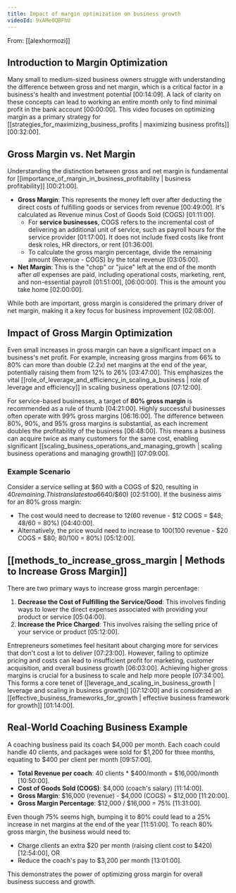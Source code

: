 ```yaml
---
title: Impact of margin optimization on business growth
videoId: 9xAMe0QBFhU
---
```


From: [[alexhormozi]] <br/> 

## Introduction to Margin Optimization

Many small to medium-sized business owners struggle with understanding the difference between gross and net margin, which is a critical factor in a business's health and investment potential <a class="yt-timestamp" data-t="00:14:09">[00:14:09]</a>. A lack of clarity on these concepts can lead to working an entire month only to find minimal profit in the bank account <a class="yt-timestamp" data-t="00:00:00">[00:00:00]</a>. This video focuses on optimizing margin as a primary strategy for [[strategies_for_maximizing_business_profits | maximizing business profits]] <a class="yt-timestamp" data-t="00:32:00">[00:32:00]</a>.

## Gross Margin vs. Net Margin

Understanding the distinction between gross and net margin is fundamental for [[importance_of_margin_in_business_profitability | business profitability]] <a class="yt-timestamp" data-t="00:21:00">[00:21:00]</a>.

*   **Gross Margin**: This represents the money left over after deducting the direct costs of fulfilling goods or services from revenue <a class="yt-timestamp" data-t="00:49:00">[00:49:00]</a>. It's calculated as Revenue minus Cost of Goods Sold (COGS) <a class="yt-timestamp" data-t="01:11:00">[01:11:00]</a>.
    *   For **service businesses**, COGS refers to the incremental cost of delivering an additional unit of service, such as payroll hours for the service provider <a class="yt-timestamp" data-t="01:17:00">[01:17:00]</a>. It does not include fixed costs like front desk roles, HR directors, or rent <a class="yt-timestamp" data-t="01:36:00">[01:36:00]</a>.
    *   To calculate the gross margin percentage, divide the remaining amount (Revenue - COGS) by the total revenue <a class="yt-timestamp" data-t="03:05:00">[03:05:00]</a>.
*   **Net Margin**: This is the "chop" or "juice" left at the end of the month after *all* expenses are paid, including operational costs, marketing, rent, and non-essential payroll <a class="yt-timestamp" data-t="01:51:00">[01:51:00]</a>, <a class="yt-timestamp" data-t="06:00:00">[06:00:00]</a>. This is the amount you take home <a class="yt-timestamp" data-t="02:00:00">[02:00:00]</a>.

While both are important, gross margin is considered the primary driver of net margin, making it a key focus for business improvement <a class="yt-timestamp" data-t="02:08:00">[02:08:00]</a>.

## Impact of Gross Margin Optimization

Even small increases in gross margin can have a significant impact on a business's net profit. For example, increasing gross margins from 66% to 80% can more than double (2.2x) net margins at the end of the year, potentially raising them from 12% to 26% <a class="yt-timestamp" data-t="03:47:00">[03:47:00]</a>. This emphasizes the vital [[role_of_leverage_and_efficiency_in_scaling_a_business | role of leverage and efficiency]] in scaling business operations <a class="yt-timestamp" data-t="07:12:00">[07:12:00]</a>.

For service-based businesses, a target of **80% gross margin** is recommended as a rule of thumb <a class="yt-timestamp" data-t="04:21:00">[04:21:00]</a>. Highly successful businesses often operate with 99% gross margins <a class="yt-timestamp" data-t="06:16:00">[06:16:00]</a>. The difference between 80%, 90%, and 95% gross margins is substantial, as each increment doubles the profitability of the business <a class="yt-timestamp" data-t="06:48:00">[06:48:00]</a>. This means a business can acquire twice as many customers for the same cost, enabling significant [[scaling_business_operations_and_managing_growth | scaling business operations and managing growth]] <a class="yt-timestamp" data-t="07:09:00">[07:09:00]</a>.

### Example Scenario

Consider a service selling at $60 with a COGS of $20, resulting in $40 remaining. This translates to a 66% gross margin ($40/$60) <a class="yt-timestamp" data-t="02:51:00">[02:51:00]</a>. If the business aims for an 80% gross margin:
*   The cost would need to decrease to $12 ($60 revenue - $12 COGS = $48; $48/$60 = 80%) <a class="yt-timestamp" data-t="04:40:00">[04:40:00]</a>.
*   Alternatively, the price would need to increase to $100 ($100 revenue - $20 COGS = $80; $80/$100 = 80%) <a class="yt-timestamp" data-t="05:12:00">[05:12:00]</a>.

## [[methods_to_increase_gross_margin | Methods to Increase Gross Margin]]

There are two primary ways to increase gross margin percentage:

1.  **Decrease the Cost of Fulfilling the Service/Good**: This involves finding ways to lower the direct expenses associated with providing your product or service <a class="yt-timestamp" data-t="05:04:00">[05:04:00]</a>.
2.  **Increase the Price Charged**: This involves raising the selling price of your service or product <a class="yt-timestamp" data-t="05:12:00">[05:12:00]</a>.

Entrepreneurs sometimes feel hesitant about charging more for services that don't cost a lot to deliver <a class="yt-timestamp" data-t="07:23:00">[07:23:00]</a>. However, failing to optimize pricing and costs can lead to insufficient profit for marketing, customer acquisition, and overall business growth <a class="yt-timestamp" data-t="06:03:00">[06:03:00]</a>. Achieving higher gross margins is crucial for a business to scale and help more people <a class="yt-timestamp" data-t="07:34:00">[07:34:00]</a>. This forms a core tenet of [[leverage_and_scaling_in_business_growth | leverage and scaling in business growth]] <a class="yt-timestamp" data-t="07:12:00">[07:12:00]</a> and is considered an [[effective_business_frameworks_for_growth | effective business framework for growth]] <a class="yt-timestamp" data-t="01:14:00">[01:14:00]</a>.

## Real-World Coaching Business Example

A coaching business paid its coach $4,000 per month. Each coach could handle 40 clients, and packages were sold for $1,200 for three months, equating to $400 per client per month <a class="yt-timestamp" data-t="09:57:00">[09:57:00]</a>.

*   **Total Revenue per coach**: 40 clients \* $400/month = $16,000/month <a class="yt-timestamp" data-t="10:50:00">[10:50:00]</a>.
*   **Cost of Goods Sold (COGS)**: $4,000 (coach's salary) <a class="yt-timestamp" data-t="11:14:00">[11:14:00]</a>.
*   **Gross Margin**: $16,000 (revenue) - $4,000 (COGS) = $12,000 <a class="yt-timestamp" data-t="11:20:00">[11:20:00]</a>.
*   **Gross Margin Percentage**: $12,000 / $16,000 = 75% <a class="yt-timestamp" data-t="11:31:00">[11:31:00]</a>.

Even though 75% seems high, bumping it to 80% could lead to a 25% increase in net margins at the end of the year <a class="yt-timestamp" data-t="11:51:00">[11:51:00]</a>. To reach 80% gross margin, the business would need to:
*   Charge clients an extra $20 per month (raising client cost to $420) <a class="yt-timestamp" data-t="12:54:00">[12:54:00]</a>, OR
*   Reduce the coach's pay to $3,200 per month <a class="yt-timestamp" data-t="13:01:00">[13:01:00]</a>.

This demonstrates the power of optimizing gross margin for overall business success and growth.